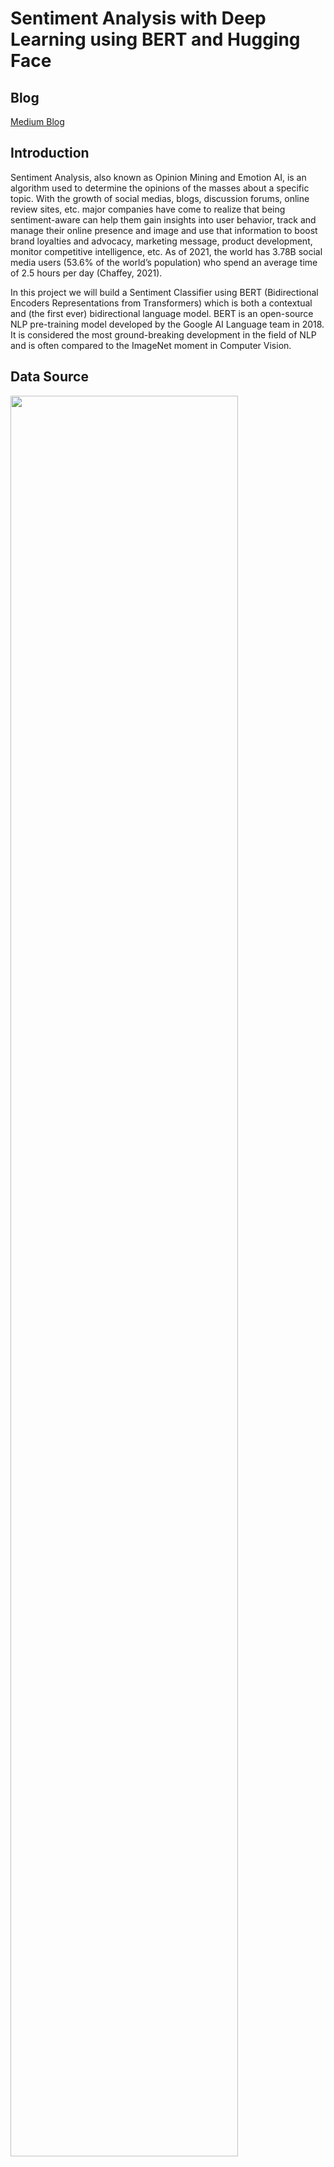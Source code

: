 # Sentiment Analysis with Deep Learning using BERT and Hugging Face 

## Blog

[Medium Blog](https://baotramduong.medium.com/twitter-sentiment-analysis-with-deep-learning-using-bert-and-hugging-face-830005bcdbbf)

## Introduction

Sentiment Analysis, also known as Opinion Mining and Emotion AI, is an algorithm used to determine the opinions of the masses about a specific topic. With the growth of social medias, blogs, discussion forums, online review sites, etc. major companies have come to realize that being sentiment-aware can help them gain insights into user behavior, track and manage their online presence and image and use that information to boost brand loyalties and advocacy, marketing message, product development, monitor competitive intelligence, etc. As of 2021, the world has 3.78B social media users (53.6% of the world’s population) who spend an average time of 2.5 hours per day (Chaffey, 2021).

In this project we will build a Sentiment Classifier using BERT (Bidirectional Encoders Representations from Transformers) which is both a contextual and (the first ever) bidirectional language model. BERT is an open-source NLP pre-training model developed by the Google AI Language team in 2018. It is considered the most ground-breaking development in the field of NLP and is often compared to the ImageNet moment in Computer Vision.

## Data Source

<img src = '../main/Data/df_full.png' height='85%' width='85%'>

<img src = '../main/Data/df.png' height='65%' width='65%'>

We will use the [SMILE Twitter](https://www.kaggle.com/ashkhagan/smile-twitter-emotion-dataset) dataset. This dataset is collected and annotated for the SMILE project. This collection of tweets mentioning 13 Twitter handles associated with British museums was gathered between May 2013 and June 2015. It was created for the purpose of classifying emotions, expressed on Twitter towards arts and cultural experiences in museums.

It contains 3,085 tweets, with 5 emotions namely anger, disgust, happiness, surprise, sadness and the 6th label being not-relevant.

## Exploratory Data Analysis

<img src = '../main/Data/class_distribution.png'>

## Modeling

### Model Evaluation

<img src = '../main/Data/train.png' height='65%' width='65%'>

### Prediction

<img src = '../main/Data/prediction.png' height='25%' width='25%'>

## Future Work

* Add additional hidden layers on top of BERT-base

# Preference
Anastassiou, A. (n.d.). Sentiment Analysis with Deep Learning using BERT (MOOC). Coursera. https://www.coursera.org/projects/sentiment-analysis-bert.

Devlin, J., Chang, M., Lee, K., & Toutanova, K. (2019). BERT: Pre-training of Deep Bidirectional Transformers for Language Understanding. NAACL. https://arxiv.org/abs/1810.04805.

Taylor, W. L. (1953). "Cloze procedure": a new tool for measuring readability. Journalism Quarterly, 30, 415–433. https://www.gwern.net/docs/psychology/writing/1953-taylor.pdf.

Tran, C. (n.d.). Fine-tuning bert for sentiment analysis. Chris Tran. Retrieved September 15, 2021, from https://chriskhanhtran.github.io/_posts/2019-12-25-bert-for-sentiment-analysis/. 

Wang, Bo; Tsakalidis, Adam; Liakata, Maria; Zubiaga, Arkaitz; Procter, Rob; Jensen, Eric (2016): SMILE Twitter Emotion dataset. figshare. Dataset. https://doi.org/10.6084/m9.figshare.3187909.v2.

